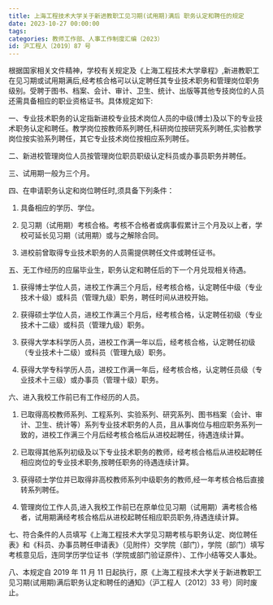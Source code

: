 ```yaml
---
title: 上海工程技术大学关于新进教职工见习期(试用期)满后 职务认定和聘任的规定 
date: 2023-10-27 00:00:00
tags:
categories: 教师工作部、人事工作制度汇编（2023）
id: 沪工程人〔2019〕87 号
---
```


根据国家相关文件精神，学校有关规定及《上海工程技术大学章程》,新进教职工在见习期或试用期满后,经考核合格可以认定聘任其专业技术职务和管理岗位职务级别。受聘于图书、档案、会计、审计、卫生、统计、出版等其他专技岗位的人员还需具备相应的职业资格证书。具体规定如下:

一、专业技术职务的认定指新进校专业技术岗位人员的中级(博士)及以下的专业技术职务认定和聘任。教学岗位按教师系列聘任,科研岗位按研究系列聘任,实验教学岗位按实验系列聘任，其它专业技术岗位按相应系列聘任。

二、新进校管理岗位人员按管理岗位职员职级认定科员或办事员职务并聘任。

三、试用期一般为三个月。

四、在申请职务认定和岗位聘任时,须具备下列条件：

1. 具备相应的学历、学位。

2. 见习期（试用期）考核合格。考核不合格者或病事假累计三个月及以上者，学校可延长见习期（试用期）或与之解除合同。

3. 进校前曾取得专业技术职务的人员需提供聘任文件或聘任证书。

五、无工作经历的应届毕业生，职务认定和聘任后的下一个月兑现相关待遇。

1. 获得博士学位人员，进校工作满三个月后，经考核合格，认定聘任中级（专业技术十级）或科员（管理九级）职务，聘任时间从进校开始。

2. 获得硕士学位人员，进校工作满三个月后，经考核合格，认定聘任初级（专业技术十二级）或科员（管理九级）职务。

3. 获得大学本科学历人员，进校工作满一年以后，经考核合格，认定聘任初级（专业技术十二级）或科员（管理九级）职务。

4. 获得大学专科学历人员，进校工作满一年后，经考核合格，认定聘任员级（专业技术十三级）或办事员（管理十级）职务。

六、进入我校工作前已有工作经历的人员。

1. 已取得高校教师系列、工程系列、实验系列、研究系列、图书档案（会计、审计、卫生、统计等）系列专业技术职务的人员，且从事岗位与相应职务系列一致的，进校工作满三个月后经考核合格后从进校起聘任，待遇连续计算。

2. 已取得其他系列初级及以下专业技术职务的教师，经考核合格后从进校起聘任相应岗位的专业技术职务,按聘任职务的待遇连续计算。

3. 获得硕士学位并已取得非高校教师系列中级职务的教师,经一年考核合格后直接转系列聘任。

4. 管理岗位工作人员,进入我校工作前已在原单位见习期（试用期）满考核合格者，试用期满经考核合格后从进校起聘任相应职员职务,待遇连续计算。

七、符合条件的人员填写《上海工程技术大学见习期考核与职务认定、岗位聘任表》和《科员、办事员聘任申请表》（见附件）交学院（部门），学院（部门）填写考核意见后，连同学历学位证书（学院或部门验证原件）、工作小结等交人事处。

八、本规定自 2019 年 11 月 11 日起执行，原《上海工程技术大学关于新进教职工见习期(试用期)满后职务认定和聘任的通知》（沪工程人〔2012〕33 号）同时废止。
